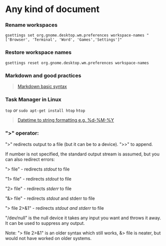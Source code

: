 Any kind of document
====================

### Rename workspaces

`gsettings set org.gnome.desktop.wm.preferences workspace-names "['Browser', 'Terminal', 'Word', 'Games','Settings']"`


### Restore workspace names

`gsettings reset org.gnome.desktop.wm.preferences workspace-names`


### Markdown and good practices

> [Markdown basic syntax](https://www.markdownguide.org/basic-syntax/)


### Task Manager in Linux

`top`
*or*
`sudo apt-get install htop`
`htop`

> [Datetime to string formatting e.g. %d-%M-%Y](https://www.ibm.com/docs/en/app-connect/11.0.0?topic=function-formatting-parsing-datetimes-as-strings)


### ">" operator:

">" redirects output to a file (but it can be to a device).
">>" to append.

If number is not specified, the standard output stream is assumed, but you can also redirect errors:

"> file"  - redirects *stdout* to file

"1> file" - redirects *stdout* to file

"2> file" - redirects *stderr* to file

"&> file" - redirects *stdout* and stderr to file

"> file 2>&1" - redirects *stdout and stderr* to file

"/dev/null" is the null device it takes any input you want and throws it away. It can be used to suppress any output.

Note: "> file 2>&1" is an older syntax which still works, &> file is neater, but would not have worked on older systems.
